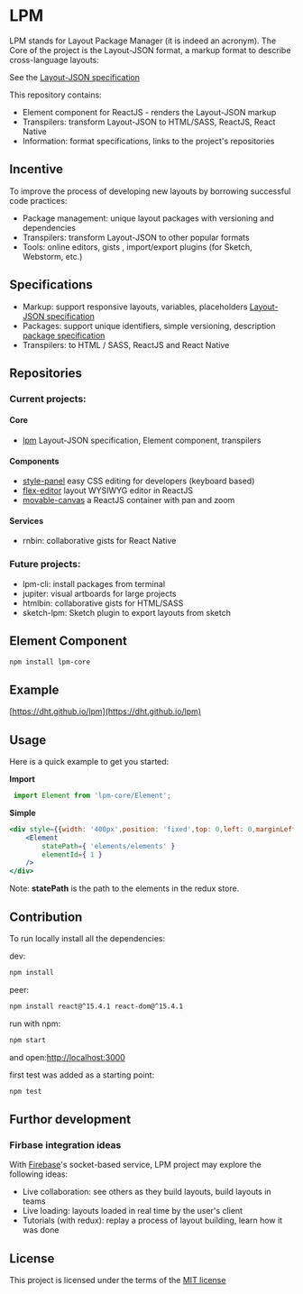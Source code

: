 # LPM

LPM stands for Layout Package Manager (it is indeed an acronym). 
The Core of the project is the Layout-JSON format, a markup format to describe cross-language layouts:
 
 See the [Layout-JSON specification](https://github.com/dht/lpm/blob/master/specifications/element.md)

This repository contains:
 - Element component for ReactJS -  renders the Layout-JSON markup
 - Transpilers: transform Layout-JSON to HTML/SASS, ReactJS, React Native
 - Information: format specifications, links to the project's repositories
 
## Incentive

To improve the process of developing new layouts by borrowing successful code practices:
- Package management: unique layout packages with versioning and dependencies
- Transpilers: transform Layout-JSON to other popular formats
- Tools: online editors, gists , import/export plugins (for Sketch,  Webstorm, etc.)

## Specifications
- Markup: support responsive layouts, variables, placeholders [Layout-JSON specification](https://github.com/dht/lpm/blob/master/specifications/element.md) 
- Packages: support unique identifiers, simple versioning, description [package specification](https://github.com/dht/lpm/blob/master/specifications/package.md)
- Transpilers: to HTML / SASS, ReactJS and React Native 

## Repositories
### Current projects:

#### Core
- [lpm](https://github.com/dht/lpm) Layout-JSON specification, Element component, transpilers

#### Components
- [style-panel](https://github.com/dht/style-panel) easy CSS editing for developers (keyboard based)
- [flex-editor](https://github.com/dht/flex-editor) layout WYSIWYG editor in ReactJS
- [movable-canvas](https://github.com/dht/movable-canvas) a ReactJS container with pan and zoom

#### Services
- rnbin: collaborative gists for React Native

### Future projects:
- lpm-cli: install packages from terminal
- jupiter: visual artboards for large projects
- htmlbin: collaborative gists for HTML/SASS
- sketch-lpm: Sketch plugin to export layouts from sketch


## Element Component

```sh
npm install lpm-core
```

## Example
[https://dht.github.io/lpm](https://dht.github.io/lpm)

## Usage

Here is a quick example to get you started:

**Import**
```jsx
 import Element from 'lpm-core/Element';
```

**Simple**
```jsx 
<div style={{width: '400px',position: 'fixed',top: 0,left: 0,marginLeft: '60px',zIndex: 999,backgroundColor: 'white',boxShadow: '0 0 5px rgba(0,0,0,0.1)',borderRadius: '1px'}}>
    <Element
        statePath={ 'elements/elements' }
        elementId={ 1 }
    />
</div>
```

Note: **statePath** is the path to the elements in the redux store.

## Contribution
To run locally install all the dependencies:

dev:
```sh
npm install
```

peer:
```sh
npm install react@^15.4.1 react-dom@^15.4.1
```

run with npm:
```sh
npm start
```
and open:[http://localhost:3000](http://localhost:3000)

first test was added as a starting point:
```sh
npm test
```

## Furthor development

### Firbase integration ideas
With [Firebase](https://firebase.google.com/)'s socket-based service, LPM project may explore the following ideas:
  - Live collaboration: see others as they build layouts, build layouts in teams
  - Live loading: layouts loaded in real time by the user's client
  - Tutorials (with redux): replay a process of layout building, learn how it was done

## License
This project is licensed under the terms of the
[MIT license](https://github.com/dht/lpm/blob/master/LICENSE)
